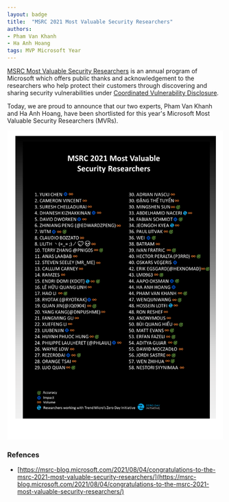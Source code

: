 ```yaml
---
layout: badge
title:  "MSRC 2021 Most Valuable Security Researchers"
authors:
- Pham Van Khanh
- Ha Anh Hoang
tags: MVP Microsoft Year
---
```


[MSRC Most Valuable Security Researchers](https://www.microsoft.com/en-us/msrc/researcher-recognition-program) is an annual program of Microsoft which offers public thanks and acknowledgement to the researchers who help protect their customers through discovering and sharing security vulnerabilities under [Coordinated Vulnerability Disclosure](https://www.microsoft.com/en-us/msrc/cvd).

Today, we are proud to announce that our two experts, Pham Van Khanh and Ha Anh Hoang, have been shortlisted for this year's Microsoft Most Valuable Security Researchers (MVRs).

![mvp](/badges/images/msrc-mvp-2021.png)

### Refences
* [https://msrc-blog.microsoft.com/2021/08/04/congratulations-to-the-msrc-2021-most-valuable-security-researchers/](https://msrc-blog.microsoft.com/2021/08/04/congratulations-to-the-msrc-2021-most-valuable-security-researchers/)